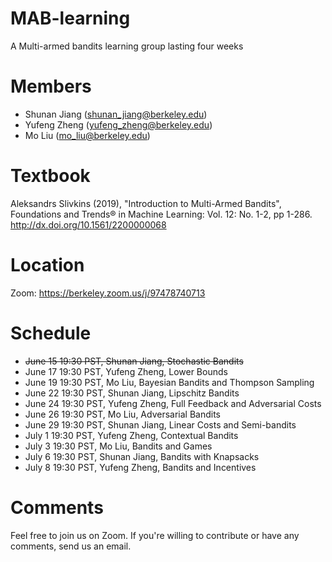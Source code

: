 # MAB-learning
A Multi-armed bandits learning group lasting four weeks

# Members
* Shunan Jiang (shunan_jiang@berkeley.edu)
* Yufeng Zheng (yufeng_zheng@berkeley.edu)
* Mo Liu (mo_liu@berkeley.edu)

# Textbook
Aleksandrs Slivkins (2019), "Introduction to Multi-Armed Bandits", Foundations and Trends® in Machine Learning: Vol. 12: No. 1-2, pp 1-286. http://dx.doi.org/10.1561/2200000068

# Location 
Zoom: https://berkeley.zoom.us/j/97478740713

# Schedule
* ~~June 15 19:30 PST, Shunan Jiang, Stochastic Bandits~~
* June 17 19:30 PST, Yufeng Zheng, Lower Bounds
* June 19 19:30 PST, Mo Liu, Bayesian Bandits and Thompson Sampling
* June 22 19:30 PST, Shunan Jiang, Lipschitz Bandits
* June 24 19:30 PST, Yufeng Zheng, Full Feedback and Adversarial Costs
* June 26 19:30 PST, Mo Liu, Adversarial Bandits
* June 29 19:30 PST, Shunan Jiang, Linear Costs and Semi-bandits
* July 1 19:30 PST, Yufeng Zheng, Contextual Bandits
* July 3 19:30 PST, Mo Liu, Bandits and Games
* July 6 19:30 PST, Shunan Jiang, Bandits with Knapsacks
* July 8 19:30 PST, Yufeng Zheng, Bandits and Incentives


# Comments
Feel free to join us on Zoom. If you're willing to contribute or have any comments, send us an email. 





